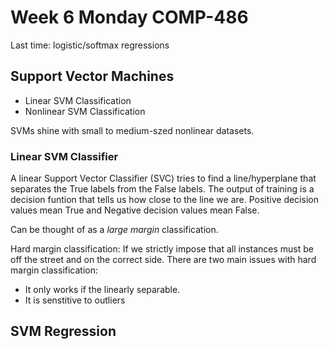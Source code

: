 # Week 6 Monday COMP-486
Last time: logistic/softmax regressions

## Support Vector Machines
- Linear SVM Classification
- Nonlinear SVM Classification

SVMs shine with small to medium-szed nonlinear datasets.

### Linear SVM Classifier
A linear Support Vector Classifier (SVC) tries to find a line/hyperplane that separates the True labels from the False labels.
The output of training is a decision funtion that tells us how close to the line we are.
Positive decision values mean True and Negative decision values mean False.

Can be thought of as a *large margin* classification.

Hard margin classification:
  If we strictly impose that all instances must be off the street and on the correct side.
  There are two main issues with hard margin classification:
  - It only works if the linearly separable.
  - It is senstitive to outliers

## SVM Regression